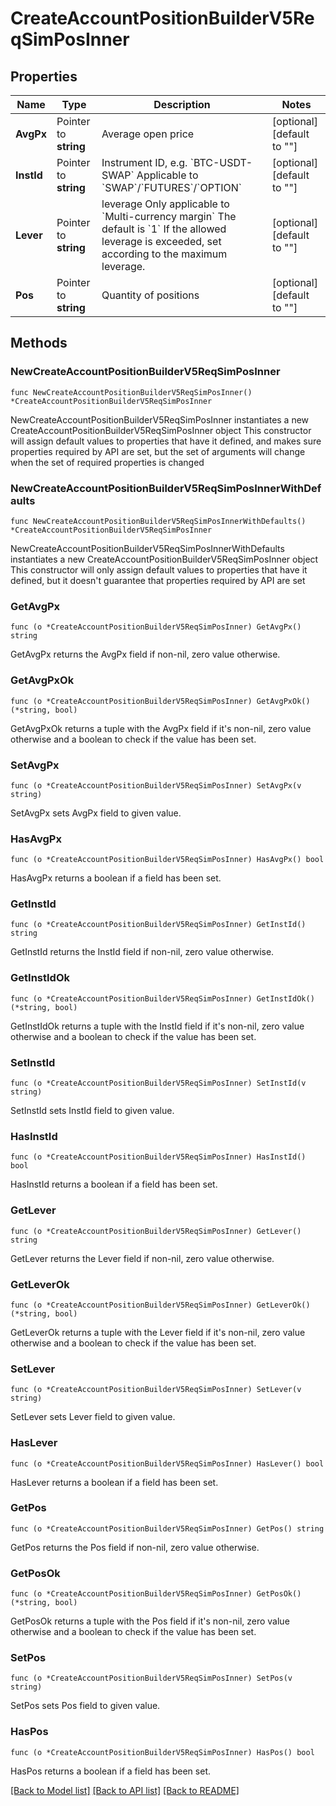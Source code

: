 # CreateAccountPositionBuilderV5ReqSimPosInner

## Properties

Name | Type | Description | Notes
------------ | ------------- | ------------- | -------------
**AvgPx** | Pointer to **string** | Average open price | [optional] [default to ""]
**InstId** | Pointer to **string** | Instrument ID, e.g. &#x60;BTC-USDT-SWAP&#x60;  Applicable to &#x60;SWAP&#x60;/&#x60;FUTURES&#x60;/&#x60;OPTION&#x60; | [optional] [default to ""]
**Lever** | Pointer to **string** | leverage  Only applicable to &#x60;Multi-currency margin&#x60;  The default is &#x60;1&#x60;  If the allowed leverage is exceeded, set according to the maximum leverage. | [optional] [default to ""]
**Pos** | Pointer to **string** | Quantity of positions | [optional] [default to ""]

## Methods

### NewCreateAccountPositionBuilderV5ReqSimPosInner

`func NewCreateAccountPositionBuilderV5ReqSimPosInner() *CreateAccountPositionBuilderV5ReqSimPosInner`

NewCreateAccountPositionBuilderV5ReqSimPosInner instantiates a new CreateAccountPositionBuilderV5ReqSimPosInner object
This constructor will assign default values to properties that have it defined,
and makes sure properties required by API are set, but the set of arguments
will change when the set of required properties is changed

### NewCreateAccountPositionBuilderV5ReqSimPosInnerWithDefaults

`func NewCreateAccountPositionBuilderV5ReqSimPosInnerWithDefaults() *CreateAccountPositionBuilderV5ReqSimPosInner`

NewCreateAccountPositionBuilderV5ReqSimPosInnerWithDefaults instantiates a new CreateAccountPositionBuilderV5ReqSimPosInner object
This constructor will only assign default values to properties that have it defined,
but it doesn't guarantee that properties required by API are set

### GetAvgPx

`func (o *CreateAccountPositionBuilderV5ReqSimPosInner) GetAvgPx() string`

GetAvgPx returns the AvgPx field if non-nil, zero value otherwise.

### GetAvgPxOk

`func (o *CreateAccountPositionBuilderV5ReqSimPosInner) GetAvgPxOk() (*string, bool)`

GetAvgPxOk returns a tuple with the AvgPx field if it's non-nil, zero value otherwise
and a boolean to check if the value has been set.

### SetAvgPx

`func (o *CreateAccountPositionBuilderV5ReqSimPosInner) SetAvgPx(v string)`

SetAvgPx sets AvgPx field to given value.

### HasAvgPx

`func (o *CreateAccountPositionBuilderV5ReqSimPosInner) HasAvgPx() bool`

HasAvgPx returns a boolean if a field has been set.

### GetInstId

`func (o *CreateAccountPositionBuilderV5ReqSimPosInner) GetInstId() string`

GetInstId returns the InstId field if non-nil, zero value otherwise.

### GetInstIdOk

`func (o *CreateAccountPositionBuilderV5ReqSimPosInner) GetInstIdOk() (*string, bool)`

GetInstIdOk returns a tuple with the InstId field if it's non-nil, zero value otherwise
and a boolean to check if the value has been set.

### SetInstId

`func (o *CreateAccountPositionBuilderV5ReqSimPosInner) SetInstId(v string)`

SetInstId sets InstId field to given value.

### HasInstId

`func (o *CreateAccountPositionBuilderV5ReqSimPosInner) HasInstId() bool`

HasInstId returns a boolean if a field has been set.

### GetLever

`func (o *CreateAccountPositionBuilderV5ReqSimPosInner) GetLever() string`

GetLever returns the Lever field if non-nil, zero value otherwise.

### GetLeverOk

`func (o *CreateAccountPositionBuilderV5ReqSimPosInner) GetLeverOk() (*string, bool)`

GetLeverOk returns a tuple with the Lever field if it's non-nil, zero value otherwise
and a boolean to check if the value has been set.

### SetLever

`func (o *CreateAccountPositionBuilderV5ReqSimPosInner) SetLever(v string)`

SetLever sets Lever field to given value.

### HasLever

`func (o *CreateAccountPositionBuilderV5ReqSimPosInner) HasLever() bool`

HasLever returns a boolean if a field has been set.

### GetPos

`func (o *CreateAccountPositionBuilderV5ReqSimPosInner) GetPos() string`

GetPos returns the Pos field if non-nil, zero value otherwise.

### GetPosOk

`func (o *CreateAccountPositionBuilderV5ReqSimPosInner) GetPosOk() (*string, bool)`

GetPosOk returns a tuple with the Pos field if it's non-nil, zero value otherwise
and a boolean to check if the value has been set.

### SetPos

`func (o *CreateAccountPositionBuilderV5ReqSimPosInner) SetPos(v string)`

SetPos sets Pos field to given value.

### HasPos

`func (o *CreateAccountPositionBuilderV5ReqSimPosInner) HasPos() bool`

HasPos returns a boolean if a field has been set.


[[Back to Model list]](../README.md#documentation-for-models) [[Back to API list]](../README.md#documentation-for-api-endpoints) [[Back to README]](../README.md)


